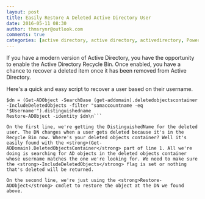 ```yaml
---
layout: post
title: Easily Restore A Deleted Active Directory User
date: 2016-05-11 08:30
author: thmsrynr@outlook.com
comments: true
categories: [active directory, active directory, activedirectory, PowerShell, powershell, recycle bin]
---
```

If you have a modern version of Active Directory, you have the opportunity to enable the Active Directory Recycle Bin. Once enabled, you have a chance to recover a deleted item once it has been removed from Active Directory.

Here's a quick and easy script to recover a user based on their username.

```
$dn = (Get-ADObject -SearchBase (get-addomain).deletedobjectscontainer -IncludeDeletedObjects -filter "samaccountname -eq '$Username'").distinguishedname
Restore-ADObject -identity $dn\n```

On the first line, we're getting the DistinguishedName for the deleted user. The DN changes when a user gets deleted because it's in the Recycle Bin now. Where's your deleted objects container? Well it's easily found with the <strong>(Get-ADDomain).DeletedObjectsContainer</strong> part of line 1. All we're doing is searching for AD objects in the deleted objects container whose username matches the one we're looking for. We need to make sure the <strong>-IncludeDeletedObjects</strong> flag is set or nothing that's deleted will be returned.

On the second line, we're just using the <strong>Restore-ADObject</strong> cmdlet to restore the object at the DN we found above.
